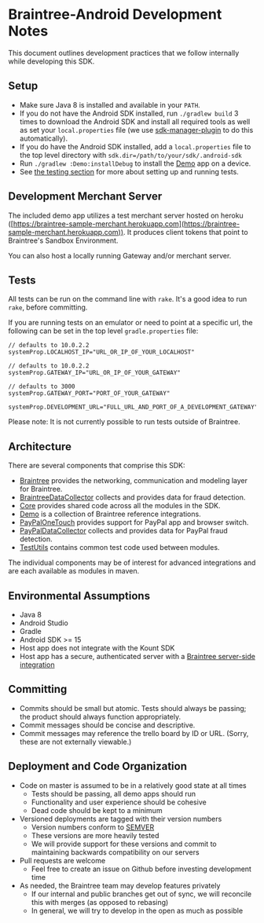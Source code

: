 # Braintree-Android Development Notes

This document outlines development practices that we follow internally while developing this SDK.

## Setup

* Make sure Java 8 is installed and available in your `PATH`.
* If you do not have the Android SDK installed, run `./gradlew build` 3 times to download the Android SDK and install all required tools as well as set your `local.properties` file (we use [sdk-manager-plugin](https://github.com/JakeWharton/sdk-manager-plugin) to do this automatically).
* If you do have the Android SDK installed, add a `local.properties` file to the top level directory with `sdk.dir=/path/to/your/sdk/.android-sdk`
* Run `./gradlew :Demo:installDebug` to install the [Demo](Demo) app on a device.
* See [the testing section](#tests) for more about setting up and running tests.

## Development Merchant Server

The included demo app utilizes a test merchant server hosted on heroku ([https://braintree-sample-merchant.herokuapp.com](https://braintree-sample-merchant.herokuapp.com)).
It produces client tokens that point to Braintree's Sandbox Environment.

You can also host a locally running Gateway and/or merchant server.

## Tests

All tests can be run on the command line with `rake`. It's a good idea to run `rake`, before committing.

If you are running tests on an emulator or need to point at a specific url, the following can be set in the top level `gradle.properties` file:

```
// defaults to 10.0.2.2
systemProp.LOCALHOST_IP="URL_OR_IP_OF_YOUR_LOCALHOST"

// defaults to 10.0.2.2
systemProp.GATEWAY_IP="URL_OR_IP_OF_YOUR_GATEWAY"

// defaults to 3000
systemProp.GATEWAY_PORT="PORT_OF_YOUR_GATEWAY"

systemProp.DEVELOPMENT_URL="FULL_URL_AND_PORT_OF_A_DEVELOPMENT_GATEWAY"
```

Please note: It is not currently possible to run tests outside of Braintree.

## Architecture

There are several components that comprise this SDK:

* [Braintree](Braintree) provides the networking, communication and modeling layer for Braintree.
* [BraintreeDataCollector](BraintreeDataCollector) collects and provides data for fraud detection.
* [Core](Core) provides shared code across all the modules in the SDK.
* [Demo](Demo) is a collection of Braintree reference integrations.
* [PayPalOneTouch](PayPalOneTouch) provides support for PayPal app and browser switch.
* [PayPalDataCollector](PayPalDataCollector) collects and provides data for PayPal fraud detection.
* [TestUtils](TestUtils) contains common test code used between modules.

The individual components may be of interest for advanced integrations and are each available as modules in maven.

## Environmental Assumptions

* Java 8
* Android Studio
* Gradle
* Android SDK >= 15
* Host app does not integrate with the Kount SDK
* Host app has a secure, authenticated server with a [Braintree server-side integration](https://developers.braintreepayments.com/android/start/hello-server)

## Committing

* Commits should be small but atomic. Tests should always be passing; the product should always function appropriately.
* Commit messages should be concise and descriptive.
* Commit messages may reference the trello board by ID or URL. (Sorry, these are not externally viewable.)

## Deployment and Code Organization

* Code on master is assumed to be in a relatively good state at all times
  * Tests should be passing, all demo apps should run
  * Functionality and user experience should be cohesive
  * Dead code should be kept to a minimum
* Versioned deployments are tagged with their version numbers
  * Version numbers conform to [SEMVER](http://semver.org)
  * These versions are more heavily tested
  * We will provide support for these versions and commit to maintaining backwards compatibility on our servers
* Pull requests are welcome
  * Feel free to create an issue on Github before investing development time
* As needed, the Braintree team may develop features privately
  * If our internal and public branches get out of sync, we will reconcile this with merges (as opposed to rebasing)
  * In general, we will try to develop in the open as much as possible
